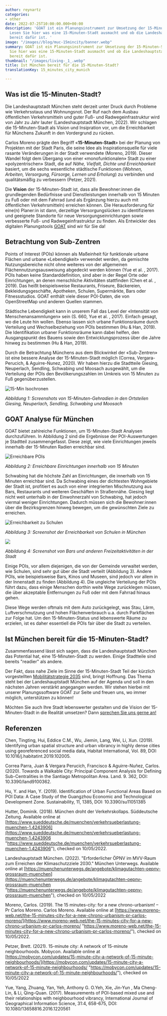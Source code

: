 ```yaml
---
author: reynartz
categories:
- other
date: 2022-07-25T10:00:00.000+00:00
description: 'GOAT ist ein Planungsinstrument zur Umsetzung der 15-Minuten-Stadt.
  Lesen Sie hier was eine 15-Minuten-Stadt ausmacht und ob die Landeshauptstadt München
  bereit dafür ist. '
image: "/images//blog/muc-15mincity/banner.webp"
summary: GOAT ist ein Planungsinstrument zur Umsetzung der 15-Minuten-Stadt. Lesen
  Sie hier was eine 15-Minuten-Stadt ausmacht und ob die Landeshauptstadt München
  bereit dafür ist.
thumbnail: "/images/living-_1_.webp"
title: Ist München bereit für die 15-Minuten-Stadt?
translationKey: 15_minutes_city_munich

---
```

## Was ist die 15-Minuten-Stadt?

Die Landeshauptstadt München steht derzeit unter Druck durch Probleme wie Verkehrsstaus und Wohnungsnot. Der Ruf nach dem Ausbau öffentlichen Verkehrsmitteln und guter Fuß- und Radwegeinfrastruktur wird von Jahr zu Jahr lauter (Landeshauptstadt München, 2022). Wir schlagen die 15-Minuten-Stadt als Vision und Insipration vor, um die Erreichbarkeit für Münchens Zukunft in den Vordergrund zu rücken.

Carlos Moreno prägte den Begriff «**15-Minuten-Stadt**» bei der Planung von Projekten mit der Stadt Paris, die seine Idee als Inspirationsquelle für viele rasante Veränderungen in der Stadt verwendete (Moreno, 2019). Dieser Wandel folgt dem Übergang von einer «monofunktionalen» Stadt zu einer «polyzentrischen» Stadt, die auf _Nähe, Vielfalt, Dichte und Erreichbarkeit_ basiert, um die sechs wesentliche städtische Funktionen (_Wohnen, Arbeiten, Versorgung, Fürsorge, Lernen und Erholung_) zu verbinden und qualitätsmäßig zu verbessern (Petzer, 2021).

Die **Vision** der 15-Minuten-Stadt ist, dass alle Bewohner:innen die grundlegenden Bedürfnisse und Dienstleistungen innerhalb von 15 Minuten zu Fuß oder mit dem Fahrrad (und als Ergänzung hierzu auch mit öffentlichen Verkehrsmitteln) erreichen können. Die Herausforderung für eine(n) Planer:in ist dann, derzeitige Versorgungslücken zu identifizieren und geeignete Standorte für neue Versorgungseinrichtungen sowie verbesserte Fuß- und Radwegeinfrastruktur zu finden. Als Entwickler des digitalen Planungstools [GOAT](/goat/ "Was ist GOAT?") sind wir für Sie da!

## Betrachtung von Sub-Zentren

Points of Interest (POIs) können als Maßeinheit für funktionale urbane Flächen und urbane «Lebendigkeit» verwendet werden, da gemischte Nutzungsbereiche nicht ohne weiteres von der allgemeinen Flächennutzungsausweisung abgedeckt werden können (Yue et al. , 2017). POIs haben keine Standarddefinition, sind aber in der Regel Orte oder Einrichtungen, an denen menschliche Aktivitäten stattfinden (Chen et al. , 2019). Das heißt beispielsweise Restaurants, Friseure, Bäckereien, Bekleidungsgeschäfte, Apotheken, Schulen, Supermärkte, Bars oder Fitnessstudios. GOAT enthält viele dieser POI-Daten, die von OpenStreetMap und anderen Quellen stammen.

Städtische Lebendigkeit kann in unserem Fall das Level der «Intensität von Menschenansammlungen» sein (S. 660, Yue et al. , 2017). Einfach gesagt, wo die Leute hin wollen. Ebenso lassen sich urbane Funktionsräume durch Verteilung und Wechselbeziehung von POIs bestimmen (Hu & Han, 2019). Die Identifikation urbaner Funktionsräume kann dabei helfen, den Ausgangspunkt des Bauens sowie den Entwicklungsprozess über die Jahre hinweg zu bestimmen (Hu & Han, 2019).

Durch die Betrachtung Münchens aus dem Blickwinkel der «Sub-Zentren» ist eine bessere Analyse der 15-Minuten-Stadt möglich (Correa, Vergara-Perucich, & Aguirre-Nunez, 2020). Wir haben hierzu die Stadtteile Giesing, Neuperlach, Sendling, Schwabing und Moosach ausgewählt, um die Verteilung der POIs den Bevölkerungszahlen im Umkreis von 15 Minuten zu Fuß gegenüberzustellen.

![15-Min Isochronen](/images/blog/muc-15mincity/districts.webp)

_Abbildung 1: Screenshots von 15-Minuten-Gehradien in den Ortsteilen Giesing, Neuperlach, Sendling, Schwabing und Moosach_

## GOAT Analyse für München

GOAT bietet zahlreiche Funktionen, um 15-Minuten-Stadt Analysen durchzuführen. In Abbildung 2 sind die Ergebnisse der POI-Auswertungen je Stadtteil zusammengefasst. Diese zeigt, wie viele Einrichtungen jeweils innerhalb der 15-Minuten Radien erreichbar sind.

![Erreichbare POIs](/images/blog/muc-15mincity/amenities.webp)

_Abbildung 2: Erreichbare Einrichtungen innerhalb von 15 Minuten_

Schwabing hat die höchste Zahl an Einrichtungen, die innerhalb von 15 Minuten erreichbar sind. Da Schwabing eines der dichtesten Wohngebiete der Stadt ist, profitiert es auch von einer integrierten Mischnutzung aus Bars, Restaurants und weiteren Geschäften in Straßennähe. Giesing liegt nicht weit unterhalb in der Einwohnerzahl von Schwabing, hat jedoch viermal weniger Einrichtungen. Dadurch müssen sich die Bewohner:innen über die Bezirksgrenzen hinweg bewegen, um die gewünschten Ziele zu erreichen.

![Erreichbarkeit zu Schulen](/images/blog/muc-15mincity/schools.webp)

_Abbildung 3: Screenshot der Erreichbarkeit von Schulen in München_

![](/images/austausch1.png)

_Abbildung 4: Screenshot von Bars und anderen Freizeitaktivitäten in der Stadt_

Einige POIs, vor allem diejenigen, die von der Gemeinde verwaltet werden, wie Schulen, sind sehr gut über die Stadt verteilt (Abbildung 3). Andere POIs, wie beispielsweise Bars, Kinos und Museen, sind jedoch vor allem in der Innenstadt zu finden (Abbildung 4). Die ungleiche Verteilung der POIs führt dazu, dass einige Menschen dorthin weite Wege zurücklegen müssen, die über akzeptable Entfernungen zu Fuß oder mit dem Fahrrad hinaus gehen.

Diese Wege werden oftmals mit dem Auto zurückgelegt, was Stau, Lärm, Luftverschmutzung und hohen Flächenverbrauch u.a. durch Parkflächen zur Folge hat. Um den 15-Minuten-Status und lebenswerte Räume zu erzielen, ist es daher essentiell die POIs fair über die Stadt zu verteilen.

## Ist München bereit für die 15-Minuten-Stadt?

Zusammenfassend lässt sich sagen, dass die Landeshauptstadt München das Potential hat, eine 15-Minuten-Stadt zu werden. Einige Stadtteile sind bereits "readier" als andere.

Der Fakt, dass nahe Ziele im Sinne der 15-Minuten-Stadt Teil der kürzlich vorgestellten [Mobilitätstrategie 2035](https://www.mobilitaetsstrategie2035.de/sites/default/files/downloads/2035-magazin-web-final.pdf "Mobilitätsstrategie 2035") sind, bringt Hoffnung. Das Thema steht bei der Landeshauptstadt München auf der Agenda und soll in den nächsten Jahren verstärkt angegangen werden. Wir stehen hierbei mit unserer Planungssoftware GOAT zur Seite und freuen uns, wo immer möglich, unterstützen zu können!

Möchten Sie auch Ihre Stadt lebenswerter gestalten und die Vision der 15-Minuten-Stadt in die Realität umsetzen? Dann [sprechen Sie uns gerne an!](/kontakt "Kontakt zu Plan4Better")

## Referenzen

Chen, Tingting, Hui, Eddice C.M., Wu, Jiemin, Lang, Wei, Li, Xun. (2019). Identifying urban spatial structure and urban vibrancy in highly dense cities using georeferenced social media data, Habitat International, Vol. 89, DOI: 10.1016/j.habitatint.2019.102005.

Correa Parra, Juan & Vergara Perucich, Francisco & Aguirre-Nuñez, Carlos. (2020). Towards a Walkable City: Principal Component Analysis for Defining Sub-Centralities in the Santiago Metropolitan Area. Land. 9. 362, DOI: 10.3390/land9100362.

Hu, Y. and Han, Y. (2019). Identification of Urban Functional Areas Based on POI Data: A Case Study of the Guangzhou Economic and Technological Development Zone. Sustainability, 11, 1385, DOI: 10.3390/su11051385

Hutter, Dominik. (2018). München droht der Verkehrskollaps. Süddeutsche Zeitung. Available online at [https://www.sueddeutsche.de/muenchen/verkehrsueberlastung-muenchen-1.4243906](https://www.sueddeutsche.de/muenchen/verkehrsueberlastung-muenchen-1.4243906 "https://www.sueddeutsche.de/muenchen/verkehrsueberlastung-muenchen-1.4243906"), checked on 10/05/2022.

Landeshauptstadt München. (2022). "Erforderlicher ÖPNV im MVV-Raum zum Erreichen der Klimaschutzziele 2030." München Unterwegs. Available online at [https://muenchenunterwegs.de/angebote/klimagutachten-oepnv-grossraum-muenchen](https://muenchenunterwegs.de/angebote/klimagutachten-oepnv-grossraum-muenchen "https://muenchenunterwegs.de/angebote/klimagutachten-oepnv-grossraum-muenchen"), checked on 10/05/2022

Moreno, Carlos. (2019). The 15 minutes-city: for a new chrono-urbanism! – Pr Carlos Moreno. Carlos Moreno. Available online at [https://www.moreno-web.net/the-15-minutes-city-for-a-new-chrono-urbanism-pr-carlos-moreno/](https://www.moreno-web.net/the-15-minutes-city-for-a-new-chrono-urbanism-pr-carlos-moreno/ "https://www.moreno-web.net/the-15-minutes-city-for-a-new-chrono-urbanism-pr-carlos-moreno/"), checked on 10/05/2022.

Petzer, Brett. (2021). 15-minute city: A network of 15-minute neighbourhoods. Mobycon. Available online at [https://mobycon.com/updates/15-minute-city-a-network-of-15-minute-neighbourhoods/](https://mobycon.com/updates/15-minute-city-a-network-of-15-minute-neighbourhoods/ "https://mobycon.com/updates/15-minute-city-a-network-of-15-minute-neighbourhoods/"), checked on 10/05/2022

Yue, Yang, Zhuang, Yan, Yeh, Anthony G. O.Yeh, Xie, Jin-Yun , Ma Cheng-Lin, & Li, Qing-Quan. (2017). Measurements of POI-based mixed use and their relationships with neighbourhood vibrancy, International Journal of Geographical Information Science, 31:4, 658-675, DOI: 10.1080/13658816.2016.1220561